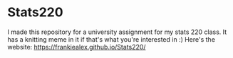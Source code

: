 # Stats220
I made this repository for a university assignment for my stats 220 class. It has a knitting meme in it if that's what you're interested in :) 
Here's the website: https://frankiealex.github.io/Stats220/

